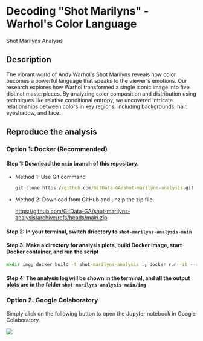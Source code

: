 # Decoding "Shot Marilyns" - Warhol's Color Language

Shot Marilyns Analysis

## Description

The vibrant world of Andy Warhol's Shot Marilyns reveals how color becomes a powerful language that speaks to the viewer's emotions. Our research explores how Warhol transformed a single iconic image into five distinct masterpieces. By analyzing color composition and distribution using techniques like relative conditional entropy, we uncovered intricate relationships between colors in key regions, including backgrounds, hair, eyeshadow, and face.

## Reproduce the analysis

### Option 1: Docker (Recommended)

#### Step 1: Download the `main` branch of this repository.

- Method 1: Use Git command

  ```cmd
  git clone https://github.com/GitData-GA/shot-marilyns-analysis.git shot-marilyns-analysis-main
  ```

- Method 2: Download from GitHub and unzip the zip file

  https://github.com/GitData-GA/shot-marilyns-analysis/archive/refs/heads/main.zip

#### Step 2: In your terminal, switch driectory to `shot-marilyns-analysis-main`

#### Step 3: Make a directory for analysis plots, build Docker image, start Docker container, and run the script

```cmd
mkdir img; docker build -t shot-marilyns-analysis .; docker run -it --rm -v "$(pwd)/img:/img" shot-marilyns-analysis
```

#### Step 4: The analysis log will be shown in the terminal, and all the output plots are in the folder `shot-marilyns-analysis-main/img`

### Option 2: Google Colaboratory

Simply click on the following button to open the Jupyter notebook in Google Colaboratory.

[![](https://colab.research.google.com/assets/colab-badge.svg)](https://colab.research.google.com/github/GitData-GA/shot-marilyns-analysis/blob/main/main.ipynb)
